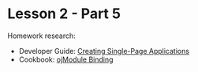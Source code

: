 # Lesson 2 - Part 5

Homework research:

   * Developer Guide: [Creating Single-Page Applications](https://docs.oracle.com/middleware/jet410/jet/developer/GUID-7796F64C-1F06-4142-AA1E-3B9B75BDBF54.htm#JETDG324)
   * Cookbook: [ojModule Binding](http://www.oracle.com/webfolder/technetwork/jet/jetCookbook.html?component=ojModule&demo=simpleNavigation)